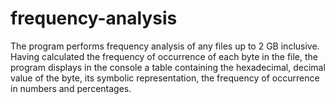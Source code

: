 # frequency-analysis
The program performs frequency analysis of any files up to 2 GB inclusive. Having calculated the frequency of occurrence of each byte in the file, the program displays in the console a table containing the hexadecimal, decimal value of the byte, its symbolic representation, the frequency of occurrence in numbers and percentages.

